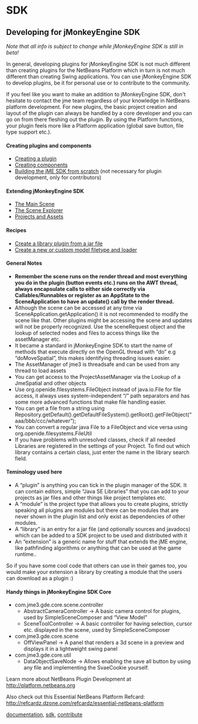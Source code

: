 # SDK

<h2 class="sectionedit1" id="developing_for_jmonkeyengine_sdk">Developing for jMonkeyEngine SDK</h2>
<div class="level2">

<p>
<em>Note that all info is subject to change while jMonkeyEngine SDK is still in beta!</em>
</p>

<p>
In general, developing plugins for jMonkeyEngine SDK is not much different than creating plugins for the NetBeans Platform which in turn is not much different than creating Swing applications. You can use jMonkeyEngine SDK to develop plugins, be it for personal use or to contribute to the community.
</p>

<p>
If you feel like you want to make an addition to jMonkeyEngine SDK, don&#039;t hesitate to contact the jme team regardless of your knowledge in NetBeans platform development. For new plugins, the basic project creation and layout of the plugin can always be handled by a core developer and you can go on from there fleshing out the plugin. By using the Platform functions, your plugin feels more like a Platform application (global save button, file type support etc.).
</p>

</div>

<h4 id="creating_plugins_and_components">Creating plugins and components</h4>
<div class="level4">
<ul>
<li class="level1"><div class="li"> <a href="/doku.php/sdk:development:setup" class="wikilink1" title="sdk:development:setup">Creating a plugin</a></div>
</li>
<li class="level1"><div class="li"> <a href="/doku.php/sdk:development:general" class="wikilink1" title="sdk:development:general">Creating components</a></div>
</li>
<li class="level1"><div class="li"> <a href="/doku.php/sdk:build_platform" class="wikilink1" title="sdk:build_platform">Building the jME SDK from scratch</a> (not necessary for plugin development, only for contributors)</div>
</li>
</ul>

</div>

<h4 id="extending_jmonkeyengine_sdk">Extending jMonkeyEngine SDK</h4>
<div class="level4">
<ul>
<li class="level1"><div class="li"> <a href="/doku.php/sdk:development:scene" class="wikilink1" title="sdk:development:scene">The Main Scene</a></div>
</li>
<li class="level1"><div class="li"> <a href="/doku.php/sdk:development:sceneexplorer" class="wikilink1" title="sdk:development:sceneexplorer">The Scene Explorer</a></div>
</li>
<li class="level1"><div class="li"> <a href="/doku.php/sdk:development:projects_assets" class="wikilink1" title="sdk:development:projects_assets">Projects and Assets</a></div>
</li>
</ul>

</div>

<h4 id="recipes">Recipes</h4>
<div class="level4">
<ul>
<li class="level1"><div class="li"> <a href="/doku.php/sdk:development:extension_library" class="wikilink1" title="sdk:development:extension_library">Create a library plugin from a jar file</a></div>
</li>
<li class="level1"><div class="li"> <a href="/doku.php/sdk:development:model_loader" class="wikilink1" title="sdk:development:model_loader">Create a new or custom model filetype and loader</a></div>
</li>
</ul>

</div>

<h4 id="general_notes">General Notes</h4>
<div class="level4">
<ul>
<li class="level1"><div class="li"> <strong>Remember the scene runs on the render thread and most everything you do in the plugin (button events etc.) runs on the AWT thread, always encapsulate calls to either side correctly via Callables/Runnables or register as an AppState to the SceneApplication to have an update() call by the render thread.</strong></div>
</li>
<li class="level1"><div class="li"> Although the scene can be accessed at any time via SceneApplication.getApplication() it is not recommended to modify the scene like that. Other plugins might be accessing the scene and updates will not be properly recognized. Use the sceneRequest object and the lookup of selected nodes and files to access things like the assetManager etc.</div>
</li>
<li class="level1"><div class="li"> It became a standard in jMonkeyEngine SDK to start the name of methods that execute directly on the OpenGL thread with “do” e.g “doMoveSpatial”, this makes identifying threading issues easier.</div>
</li>
<li class="level1"><div class="li"> The AssetManager of jme3 is threadsafe and can be used from any thread to load assets</div>
</li>
<li class="level1"><div class="li"> You can get access to the ProjectAssetManager via the Lookup of a JmeSpatial and other objects</div>
</li>
<li class="level1"><div class="li"> Use org.openide.filesystems.FileObject instead of java.io.File for file access, it always uses system-independent “/” path separators and has some more advanced functions that make file handling easier.</div>
</li>
<li class="level1"><div class="li"> You can get a file from a string using Repository.getDefault().getDefaultFileSystem().getRoot().getFileObject(“aaa/bbb/ccc/whatever”);</div>
</li>
<li class="level1"><div class="li"> You can convert a regular java File to a FileObject and vice versa using org.openide.filesystems.FileUtil</div>
</li>
<li class="level1"><div class="li"> If you have problems with unresolved classes, check if all needed Libraries are registered in the settings of your Project. To find out which library contains a certain class, just enter the name in the library search field.</div>
</li>
</ul>

</div>

<h4 id="teminology_used_here">Teminology used here</h4>
<div class="level4">
<ul>
<li class="level1"><div class="li"> A “plugin” is anything you can tick in the plugin manager of the SDK. It can contain editors, simple “Java SE Libraries” that you can add to your projects as jar files and other things like project templates etc.</div>
</li>
<li class="level1"><div class="li"> A “module” is the project type that allows you to create plugins, strictly speaking all plugins are modules but there can be modules that are never shown in the plugin list and only exist as dependencies of other modules.</div>
</li>
<li class="level1"><div class="li"> A “library” is an entry for a jar file (and optionally sources and javadocs) which can be added to a SDK project to be used and distributed with it</div>
</li>
<li class="level1"><div class="li"> An “extension” is a generic name for stuff that extends the jME engine, like pathfinding algorithms or anything that can be used at the game runtime..</div>
</li>
</ul>

<p>
So if you have some cool code that others can use in their games too, you would make your extension a library by creating a module that the users can download as a plugin :)
</p>

</div>

<h4 id="handy_things_in_jmonkeyengine_sdk_core">Handy things in jMonkeyEngine SDK Core</h4>
<div class="level4">
<ul>
<li class="level1"><div class="li"> com.jme3.gde.core.scene.controller</div>
<ul>
<li class="level2"><div class="li"> AbstractCameraController → A basic camera control for plugins, used by SimpleSceneComposer and “View Model”</div>
</li>
<li class="level2"><div class="li"> SceneToolController → A basic controller for having selection, cursor etc. displayed in the scene, used by SimpleSceneComposer</div>
</li>
</ul>
</li>
<li class="level1"><div class="li"> com.jme3.gde.core.scene</div>
<ul>
<li class="level2"><div class="li"> OffViewPanel → A panel that renders a 3d scene in a preview and displays it in a lightweight swing panel</div>
</li>
</ul>
</li>
<li class="level1"><div class="li"> com.jme3.gde.core.util</div>
<ul>
<li class="level2"><div class="li"> DataObjectSaveNode → Allows enabling the save all button by using any file and implementing the SvaeCookie yourself.</div>
</li>
</ul>
</li>
</ul>

<p>
Learn more about NetBeans Plugin Development at <a href="http://platform.netbeans.org" class="urlextern" title="http://platform.netbeans.org"  rel="nofollow">http://platform.netbeans.org</a>
</p>

<p>
Also check out this Essential NetBeans Platform Refcard: <a href="http://refcardz.dzone.com/refcardz/essential-netbeans-platform" class="urlextern" title="http://refcardz.dzone.com/refcardz/essential-netbeans-platform"  rel="nofollow">http://refcardz.dzone.com/refcardz/essential-netbeans-platform</a>
</p>
<div class="tags"><span>
	<a href="/doku.php/tag:documentation?do=showtag&amp;tag=documentation" class="wikilink1" title="tag:documentation" rel="tag">documentation</a>,
	<a href="/doku.php/tag:sdk?do=showtag&amp;tag=sdk" class="wikilink1" title="tag:sdk" rel="tag">sdk</a>,
	<a href="/doku.php/tag:contribute?do=showtag&amp;tag=contribute" class="wikilink1" title="tag:contribute" rel="tag">contribute</a>
</span></div>

</div>